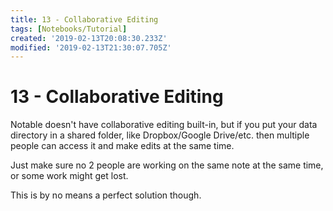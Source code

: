```yaml
---
title: 13 - Collaborative Editing
tags: [Notebooks/Tutorial]
created: '2019-02-13T20:08:30.233Z'
modified: '2019-02-13T21:30:07.705Z'
---
```


# 13 - Collaborative Editing

Notable doesn't have collaborative editing built-in, but if you put your data directory in a shared folder, like Dropbox/Google Drive/etc. then multiple people can access it and make edits at the same time.

Just make sure no 2 people are working on the same note at the same time, or some work might get lost.

This is by no means a perfect solution though.
